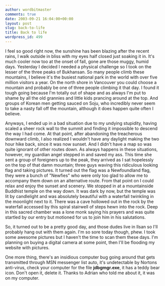 ```yaml
---
author: wordbitmaster
comments: true
date: 2003-09-21 16:04:00+00:00
layout: post
slug: back-to-life
title: Back to life
wordpress_id: 499
---
```


I feel so good right now, the sunshine has been blazing after the recent rains, I walk outside in bliss with my eyes half closed just soaking it in. It's much cooler now too at the onset of fall, gone are those muggy, humid days. Yesterday I decided I needed a physical challenge so I took on the lesser of the three peaks of Bukhansan. So many people climb these mountains, I believe it's the busiest national park in the world with over five million visitors a year. On the north shore in Vancouver you could choose a mountain and probably be one of three people climbing it that day. I found it tough going because I'm totally out of shape and as always I'm put to shame by all the old grannies and little kids prancing around at the top. And groups of Korean men getting sauced on Soju, who incredibly never seem to take a nasty fall off the mountain, although it does happen quite often I believe.  

Anyways, I ended up in a bad situation due to my undying stupidity, having scaled a sheer rock wall to the summit and finding it impossible to descend the way I had come. At that point, after abandoning the treacherous downward climb, I also realized I wouldn't have any daylight making the two hour hike back, since it was now sunset. And I didn't have a map so was quite ignorant of other routes down. As always happens in these situations, however, my guardian angel stepped in and saved my ass. This time she sent a group of foreigners up to the peak, they arrived as I sat hopelessly on the top of that damn mountain; three guys waving this ridiculous looking flag and taking pictures. It turned out the flag was a Newfoundland flag, they were a bunch of "Newfies" who were only too glad to allow me to accompany them down on an alternative route. From that point on I could relax and enjoy the sunset and scenery. We stopped in at a mountainside Buddhist temple on the way down. It was dark by now, but the temple was lit by candlelight and was absolutely beautiful with a waterfall twinkling in the moonlight next to it. There was a cave hollowed out in the rock by the waterfall accessed by this spiral stairwell of steps hewn into the rock. Deep in this sacred chamber was a lone monk saying his prayers and was quite startled by our entry but motioned for us to join him in his salutations. 

So, it turned out to be a pretty good day, and those dudes live in Ilsan so I'll probably hang out with them again. I'm so sore today though, phew.  I took some awesome pictures but I haven't the time to scan them these days. I'm planning on buying a digital camera at some point, then I'll be flooding my website with pictures. 

One more thing, there's an insidious computer bug going around that gets transmitted through MSN messenger list auto, it's undetectable by Nortons anti-virus, check your computer for the file **jdbgmgr.exe**, it has a teddy bear icon. Don't open it, delete it. Thanks to Adrian who told me about it, it was on my computer.
